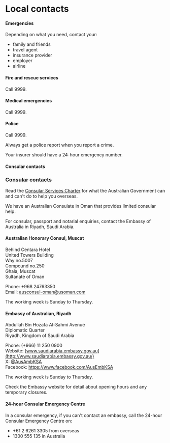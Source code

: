 # Local contacts

#### Emergencies

Depending on what you need, contact your:

* family and friends
* travel agent
* insurance provider
* employer
* airline

#### Fire and rescue services

Call 9999.

#### Medical emergencies

Call 9999.

#### Police

Call 9999.

Always get a police report when you report a crime.

Your insurer should have a 24-hour emergency number.

#### Consular contacts

### Consular contacts

Read the [Consular Services Charter](/consular-services/consular-services-charter "Consular Services Charter") for what the Australian Government can and can't do to help you overseas.

We have an Australian Consulate in Oman that provides limited consular help.

For consular, passport and notarial enquiries, contact the Embassy of Australia in Riyadh, Saudi Arabia.

#### Australian Honorary Consul, Muscat

Behind Centara Hotel  
United Towers Building  
Way no.5007  
Compound no.250  
Ghala, Muscat  
Sultanate of Oman

Phone: +968 24763350  
Email: [ausconsul-oman@usoman.com](mailto:ausconsul-oman@usoman.com)  
  
The working week is Sunday to Thursday.

#### Embassy of Australian, Riyadh

Abdullah Bin Hozafa Al-Sahmi Avenue  
Diplomatic Quarter  
Riyadh, Kingdom of Saudi Arabia

Phone: (+966) 11 250 0900  
Website: [www.saudiarabia.embassy.gov.au](http://www.saudiarabia.embassy.gov.au/)  
X: [@AusAmbKSA](https://twitter.com/ausembriyadh)  
Facebook: <https://www.facebook.com/AusEmbKSA>

The working week is Sunday to Thursday.

Check the Embassy website for detail about opening hours and any temporary closures.

#### 24-hour Consular Emergency Centre

In a consular emergency, if you can't contact an embassy, call the 24-hour Consular Emergency Centre on:

* +61 2 6261 3305 from overseas
* 1300 555 135 in Australia